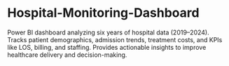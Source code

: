 # Hospital-Monitoring-Dashboard
Power BI dashboard analyzing six years of hospital data (2019–2024). Tracks patient demographics, admission trends, treatment costs, and KPIs like LOS, billing, and staffing. Provides actionable insights to improve healthcare delivery and decision-making.
